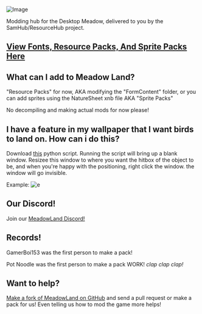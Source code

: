![Image](https://cdn.discordapp.com/attachments/702937727754043473/703296452004282538/BCw65lm_50x.png)

Modding hub for the Desktop Meadow, delivered to you by the SamHub/ResourceHub project.

## [View Fonts, Resource Packs, And Sprite Packs Here](rp/index/INDEX.md)

## What can I add to Meadow Land?
"Resource Packs" for now, AKA modifying the "FormContent" folder, or you can add sprites using the NatureSheet xnb file AKA "Sprite Packs"

No decompiling and making actual mods for now please!

## I have a feature in my wallpaper that I want birds to land on. How can i do this?
Download [this](https://github.com/Moonaliss1/desktopmeadowtool/releases/download/v1/blank.pyw) python script.
Running the script will bring up a blank window. Resizee this window to where you want the hitbox of the object to be, and when you're happy with the positioning, right click the window. the window will go invisible.

Example:
![e](https://i.imgur.com/YdmAWaa.gif)

## Our Discord!

Join our [MeadowLand Discord!](https://discord.gg/AYRn9WG)

## Records!
GamerBoi153 was the first person to make a pack!

Pot Noodle was the first person to make a pack WORK! *clap clap clap!*

## Want to help?

[Make a fork of MeadowLand on GitHub](https://github.com/UnofficialSamHub/MeadowLand/) and send a pull request or make a pack for us! Even telling us how to mod the game more helps!
